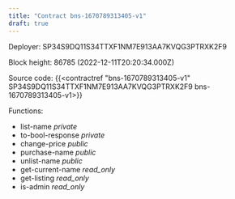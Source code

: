```yaml
---
title: "Contract bns-1670789313405-v1"
draft: true
---
```

Deployer: SP34S9DQ11S34TTXF1NM7E913AA7KVQG3PTRXK2F9


 



Block height: 86785 (2022-12-11T20:20:34.000Z)

Source code: {{<contractref "bns-1670789313405-v1" SP34S9DQ11S34TTXF1NM7E913AA7KVQG3PTRXK2F9 bns-1670789313405-v1>}}

Functions:

* list-name _private_
* to-bool-response _private_
* change-price _public_
* purchase-name _public_
* unlist-name _public_
* get-current-name _read_only_
* get-listing _read_only_
* is-admin _read_only_
